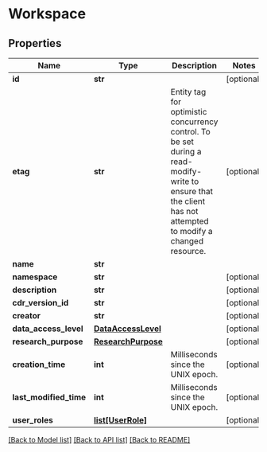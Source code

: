 # Workspace

## Properties
Name | Type | Description | Notes
------------ | ------------- | ------------- | -------------
**id** | **str** |  | [optional] 
**etag** | **str** | Entity tag for optimistic concurrency control. To be set during a read-modify-write to ensure that the client has not attempted to modify a changed resource.  | [optional] 
**name** | **str** |  | 
**namespace** | **str** |  | [optional] 
**description** | **str** |  | [optional] 
**cdr_version_id** | **str** |  | [optional] 
**creator** | **str** |  | [optional] 
**data_access_level** | [**DataAccessLevel**](DataAccessLevel.md) |  | [optional] 
**research_purpose** | [**ResearchPurpose**](ResearchPurpose.md) |  | [optional] 
**creation_time** | **int** | Milliseconds since the UNIX epoch. | [optional] 
**last_modified_time** | **int** | Milliseconds since the UNIX epoch. | [optional] 
**user_roles** | [**list[UserRole]**](UserRole.md) |  | [optional] 

[[Back to Model list]](../README.md#documentation-for-models) [[Back to API list]](../README.md#documentation-for-api-endpoints) [[Back to README]](../README.md)


